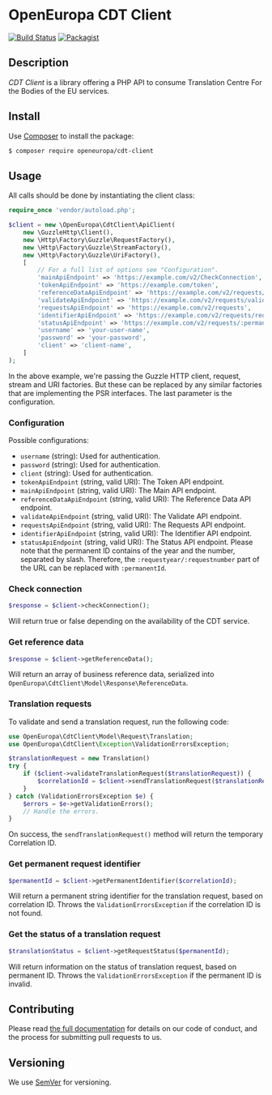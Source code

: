 # OpenEuropa CDT Client
[![Build Status](https://drone.fpfis.eu/api/badges/openeuropa/cdt-client/status.svg)](https://drone.fpfis.eu/openeuropa/cdt-client)
[![Packagist](https://img.shields.io/packagist/v/openeuropa/cdt-client.svg)](https://packagist.org/packages/openeuropa/cdt-client)

## Description

_CDT Client_ is a library offering a PHP API to consume Translation Centre For the Bodies of the EU services.

## Install

Use [Composer](https://getcomposer.org/) to install the package:

```bash
$ composer require openeuropa/cdt-client
```

## Usage

All calls should be done by instantiating the client class:

```php
require_once 'vendor/autoload.php';

$client = new \OpenEuropa\CdtClient\ApiClient(
    new \GuzzleHttp\Client(),
    new \Http\Factory\Guzzle\RequestFactory(),
    new \Http\Factory\Guzzle\StreamFactory(),
    new \Http\Factory\Guzzle\UriFactory(),
    [
        // For a full list of options see "Configuration".
        'mainApiEndpoint' => 'https://example.com/v2/CheckConnection',
        'tokenApiEndpoint' => 'https://example.com/token',
        'referenceDataApiEndpoint' => 'https://example.com/v2/requests/businessReferenceData',' => 'https://example.com/v2/requests/businessReferenceData',
        'validateApiEndpoint' => 'https://example.com/v2/requests/validate',
        'requestsApiEndpoint' => 'https://example.com/v2/requests',
        'identifierApiEndpoint' => 'https://example.com/v2/requests/requestIdentifierByCorrelationId/:correlationId',
        'statusApiEndpoint' => 'https://example.com/v2/requests/:permanentId',
        'username' => 'your-user-name',
        'password' => 'your-password',
        'client' => 'client-name',
    ]
);
```

In the above example, we're passing the Guzzle HTTP client, request, stream and URI factories. But these can be replaced by any similar factories that are implementing the PSR interfaces. The last parameter is the configuration.

### Configuration

Possible configurations:

- `username` (string): Used for authentication.
- `password` (string): Used for authentication.
- `client` (string): Used for authentication.
- `tokenApiEndpoint` (string, valid URI): The Token API endpoint.
- `mainApiEndpoint` (string, valid URI): The Main API endpoint.
- `referenceDataApiEndpoint` (string, valid URI): The Reference Data API endpoint.
- `validateApiEndpoint` (string, valid URI): The Validate API endpoint.
- `requestsApiEndpoint` (string, valid URI): The Requests API endpoint.
- `identifierApiEndpoint` (string, valid URI): The Identifier API endpoint.
- `statusApiEndpoint` (string, valid URI): The Status API endpoint. Please note that the permanent ID 
  contains of the year and the number, separated by slash. Therefore, the `:requestyear/:requestnumber`
  part of the URL can be replaced with `:permanentId`.

### Check connection

```php
$response = $client->checkConnection();
```

Will return true or false depending on the availability of the CDT service.


### Get reference data

```php
$response = $client->getReferenceData();
```
Will return an array of business reference data, serialized into  `OpenEuropa\CdtClient\Model\Response\ReferenceData`.

### Translation requests

To validate and send a translation request, run the following code:
```php
use OpenEuropa\CdtClient\Model\Request\Translation;
use OpenEuropa\CdtClient\Exception\ValidationErrorsException;

$translationRequest = new Translation()
try {
    if ($client->validateTranslationRequest($translationRequest)) {
        $correlationId = $client->sendTranslationRequest($translationRequest);
    }
} catch (ValidationErrorsException $e) {
    $errors = $e->getValidationErrors();
    // Handle the errors.
}
```

On success, the `sendTranslationRequest()` method will return the temporary Correlation ID.

### Get permanent request identifier

```php
$permanentId = $client->getPermanentIdentifier($correlationId);
```

Will return a permanent string identifier for the translation request, based on correlation ID. Throws the `ValidationErrorsException` if the correlation ID is not found.

### Get the status of a translation request

```php
$translationStatus = $client->getRequestStatus($permanentId);
```
Will return information on the status of translation request, based on permanent ID. Throws the `ValidationErrorsException` if the permanent ID is invalid.


## Contributing

Please read [the full documentation](https://github.com/openeuropa/openeuropa) for details on our code of conduct,
and the process for submitting pull requests to us.

## Versioning

We use [SemVer](http://semver.org/) for versioning. 